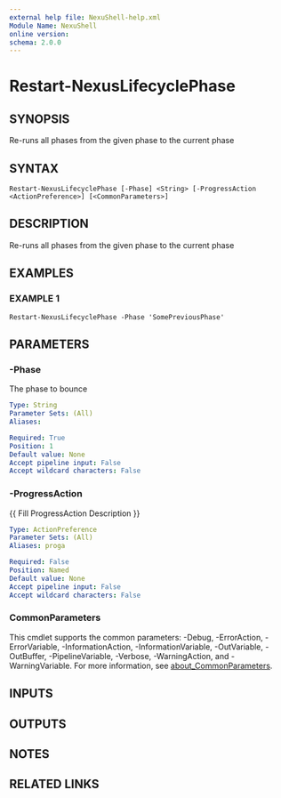 ```yaml
---
external help file: NexuShell-help.xml
Module Name: NexuShell
online version:
schema: 2.0.0
---
```


# Restart-NexusLifecyclePhase

## SYNOPSIS
Re-runs all phases from the given phase to the current phase

## SYNTAX

```
Restart-NexusLifecyclePhase [-Phase] <String> [-ProgressAction <ActionPreference>] [<CommonParameters>]
```

## DESCRIPTION
Re-runs all phases from the given phase to the current phase

## EXAMPLES

### EXAMPLE 1
```
Restart-NexusLifecyclePhase -Phase 'SomePreviousPhase'
```

## PARAMETERS

### -Phase
The phase to bounce

```yaml
Type: String
Parameter Sets: (All)
Aliases:

Required: True
Position: 1
Default value: None
Accept pipeline input: False
Accept wildcard characters: False
```

### -ProgressAction
{{ Fill ProgressAction Description }}

```yaml
Type: ActionPreference
Parameter Sets: (All)
Aliases: proga

Required: False
Position: Named
Default value: None
Accept pipeline input: False
Accept wildcard characters: False
```

### CommonParameters
This cmdlet supports the common parameters: -Debug, -ErrorAction, -ErrorVariable, -InformationAction, -InformationVariable, -OutVariable, -OutBuffer, -PipelineVariable, -Verbose, -WarningAction, and -WarningVariable. For more information, see [about_CommonParameters](http://go.microsoft.com/fwlink/?LinkID=113216).

## INPUTS

## OUTPUTS

## NOTES

## RELATED LINKS

